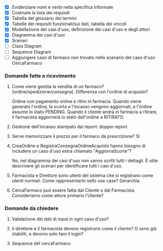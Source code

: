 - [x] Evidenziare nomi e verbi nella specifica informale
- [x] Costruire la lista dei requisiti
- [x] Tabella del glossario dei termini
- [x] Tabelle dei requisiti funzionali/sui dati, tabella dei vincoli
- [x] Modellazione dei casi d'uso, definizione dei casi d'uso e degli attori
- [x] Diagramma dei casi d'uso
- [x] Scenari
- [ ] Class Diagram
- [ ] Sequence Diagram
- [ ] Aggiungere caso di farmaco non trovato nello scenario del caso d'uso CercaFarmaco

### Domande fatte a ricevimento
1. Come viene gestita la vendita di un farmaco? (ordine/spedizione/consegna). Differenza con l'ordine di acquisto?

	Ordine con pagamento online e ritiro in farmacia.
	Quando viene generato l'ordine, la scorta e l'incasso vengono aggiornati, e l'ordine assume lo stato PENDING.
	Quando il cliente andrà in farmacia a ritirare, il farmacista aggiornerà lo stato dell'ordine a RITIRATO.

1. Gestione dell'incasso stampato dal report: doppio report.

1. Serve memorizzare il prezzo per il farmaco da prescrizione? Sì

1. CreaOrdine e RegistraConsegnaOrdineAcquisto hanno bisogno di includere un caso d'uso extra chiamato "AggiornaScorte"?

	No, nel diagramma dei casi d'uso non vanno scritti tutti i dettagli. È utile descrivere gli scenari per identificare tutti i casi d'uso.

1. Farmacista e Direttore sono utenti del sistema che si registrano come utenti normali. Come rappresentarlo nello use case?
	Gerarchia.

1. CercaFarmaco può essere fatta dal Cliente o dal Farmacista. Consideriamo come attore primario l'Utente?

### Domande da chiedere

1. Validazione dei dati di input in ogni caso d'uso? 

1. Il direttore e il farmacista devono registrarsi come il cliente? O sono già stabiliti, e devono solo fare il login?

1. Sequence del cercaFarmaco

